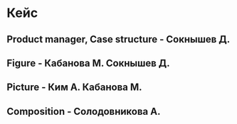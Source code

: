 # Кейс 

## Product manager, Case structure - Сокнышев Д.

## Figure - Кабанова М. Сокнышев Д.

## Picture - Ким А. Кабанова М.

## Composition - Солодовникова А.

